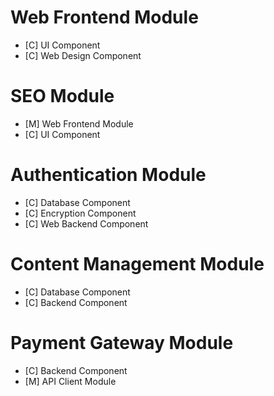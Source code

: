 # Web Frontend Module

 * [C] UI Component
 * [C] Web Design Component

# SEO Module
 * [M] Web Frontend Module
 * [C] UI Component
 
# Authentication Module

 * [C] Database Component
 * [C] Encryption Component
 * [C] Web Backend Component
 
# Content Management Module

 * [C] Database Component
 * [C] Backend Component

# Payment Gateway Module

 * [C] Backend Component
 * [M] API Client Module

